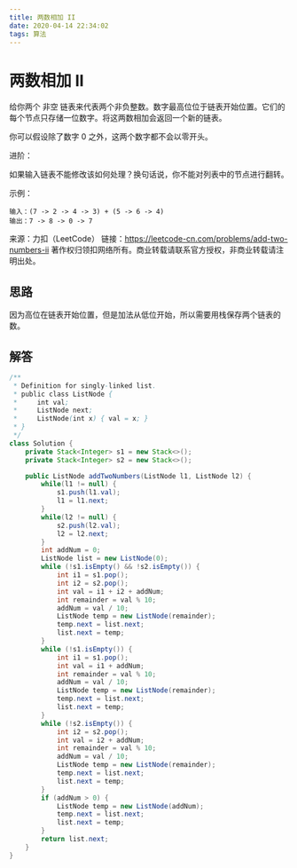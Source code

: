 ```yaml
---
title: 两数相加 II
date: 2020-04-14 22:34:02
tags: 算法
---
```


# 两数相加 II

给你两个 非空 链表来代表两个非负整数。数字最高位位于链表开始位置。它们的每个节点只存储一位数字。将这两数相加会返回一个新的链表。

你可以假设除了数字 0 之外，这两个数字都不会以零开头。

进阶：

如果输入链表不能修改该如何处理？换句话说，你不能对列表中的节点进行翻转。

示例：

```
输入：(7 -> 2 -> 4 -> 3) + (5 -> 6 -> 4)
输出：7 -> 8 -> 0 -> 7
```

来源：力扣（LeetCode）
链接：https://leetcode-cn.com/problems/add-two-numbers-ii
著作权归领扣网络所有。商业转载请联系官方授权，非商业转载请注明出处。

## 思路

因为高位在链表开始位置，但是加法从低位开始，所以需要用栈保存两个链表的数。

## 解答

```java
/**
 * Definition for singly-linked list.
 * public class ListNode {
 *     int val;
 *     ListNode next;
 *     ListNode(int x) { val = x; }
 * }
 */
class Solution {
    private Stack<Integer> s1 = new Stack<>();
    private Stack<Integer> s2 = new Stack<>();

    public ListNode addTwoNumbers(ListNode l1, ListNode l2) {
        while(l1 != null) {
            s1.push(l1.val);
            l1 = l1.next;
        }
        while(l2 != null) {
            s2.push(l2.val);
            l2 = l2.next;
        }
        int addNum = 0;
        ListNode list = new ListNode(0);
        while (!s1.isEmpty() && !s2.isEmpty()) {
            int i1 = s1.pop();
            int i2 = s2.pop();
            int val = i1 + i2 + addNum;
            int remainder = val % 10;
            addNum = val / 10;
            ListNode temp = new ListNode(remainder);
            temp.next = list.next;
            list.next = temp;
        }
        while (!s1.isEmpty()) {
            int i1 = s1.pop();
            int val = i1 + addNum;
            int remainder = val % 10;
            addNum = val / 10;
            ListNode temp = new ListNode(remainder);
            temp.next = list.next;
            list.next = temp;
        }
        while (!s2.isEmpty()) {
            int i2 = s2.pop();
            int val = i2 + addNum;
            int remainder = val % 10;
            addNum = val / 10;
            ListNode temp = new ListNode(remainder);
            temp.next = list.next;
            list.next = temp;
        }
        if (addNum > 0) {
            ListNode temp = new ListNode(addNum);
            temp.next = list.next;
            list.next = temp;
        }
        return list.next;
    }
}
```
